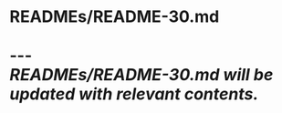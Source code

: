 # READMEs/README-30.md <br><br> --- <br> _READMEs/README-30.md will be updated with relevant contents._